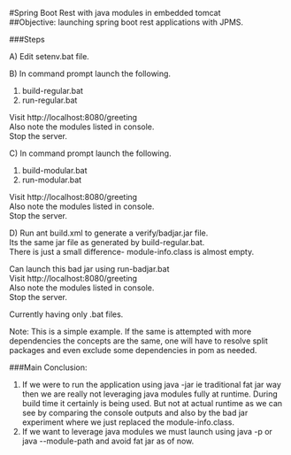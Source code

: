 #Spring Boot Rest with java modules in embedded tomcat  
##Objective: launching spring boot rest applications with JPMS.

###Steps

A) Edit setenv.bat file.  

B) In command prompt launch the following.
1. build-regular.bat
2. run-regular.bat

Visit http://localhost:8080/greeting  
Also note the modules listed in console.  
Stop the server.  

C) In command prompt launch the following.  
1. build-modular.bat  
2. run-modular.bat  

Visit http://localhost:8080/greeting  
Also note the modules listed in console.  
Stop the server. 

D) Run ant build.xml to generate a verify/badjar.jar file.  
Its the same jar file as generated by  build-regular.bat.  
There is just a small difference-
module-info.class is almost empty.

Can launch this bad jar using run-badjar.bat  
Visit http://localhost:8080/greeting  
Also note the modules listed in console.  
Stop the server. 

Currently having only .bat files.

Note: This is a simple example. If the same is attempted with more dependencies the concepts are the same, one will have to resolve split packages and even exclude some dependencies in pom as needed.

###Main Conclusion: 
1. If we were to run the application using java -jar ie traditional fat jar way then we are really not leveraging java modules fully at runtime. During build time it certainly is being used. But not at actual runtime as we can see by comparing the console outputs and also by the bad jar experiment where we just replaced the module-info.class.
2. If we want to leverage java modules we must launch using java -p or java --module-path and avoid fat jar as of now.





